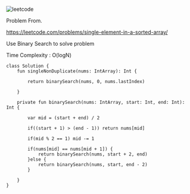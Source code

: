 ![leetcode](https://user-images.githubusercontent.com/77060863/220220922-f17f806d-0e38-48a8-963b-fd49d983a1e5.PNG)

Problem From.

https://leetcode.com/problems/single-element-in-a-sorted-array/

Use Binary Search to solve problem

Time Complexity : O(logN)

```
class Solution {
    fun singleNonDuplicate(nums: IntArray): Int {
        
        return binarySearch(nums, 0, nums.lastIndex)
        
    }
    
    private fun binarySearch(nums: IntArray, start: Int, end: Int): Int {
        
        var mid = (start + end) / 2
        
        if((start + 1) > (end - 1)) return nums[mid]
        
        if(mid % 2 == 1) mid -= 1
        
        if(nums[mid] == nums[mid + 1]) {
            return binarySearch(nums, start + 2, end)
        }else {
            return binarySearch(nums, start, end - 2)
        }
        
    }
}
```
